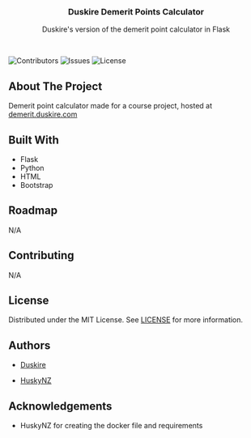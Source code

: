 <br/>
<p align="center">
  
  <h3 align="center">Duskire Demerit Points Calculator</h3>
  <p align="center">Duskire's version of the demerit point calculator in Flask</p>
  <br>

</p>

![Contributors](https://img.shields.io/github/contributors/HuskyNZ/template?color=dark-green) ![Issues](https://img.shields.io/github/issues/HuskyNZ/template) ![License](https://img.shields.io/github/license/HuskyNZ/template)

## About The Project

Demerit point calculator made for a course project, hosted at [demerit.duskire.com](https://demerit.duskire.com)

## Built With

- Flask
- Python
- HTML
- Bootstrap

## Roadmap

N/A

## Contributing

N/A

## License

Distributed under the MIT License. See [LICENSE](https://github.com/huskynz/template/blob/master/LICENSE) for more information.

## Authors

- [Duskire](https://duskire.com)

- [HuskyNZ](https://www.husky.nz)

## Acknowledgements

- HuskyNZ for creating the docker file and requirements
